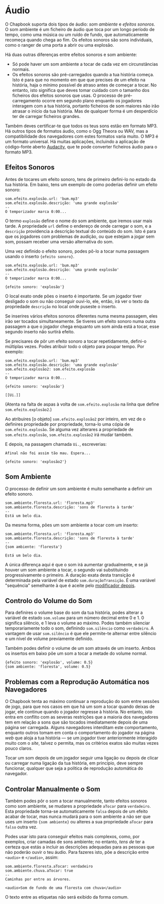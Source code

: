 # Áudio

O Chapbook suporta dois tipos de áudio: _som ambiente_ e _efeitos sonoros_. O som ambiente é um ficheiro de áudio que toca por um longo período de tempo, como uma música ou um ruído de fundo, que automaticamente recomeça quando chega ao fim. Os efeitos sonoros são sons individuais, como o ranger de uma porta a abrir ou uma explosão.

Há duas outras diferenças entre efeitos sonoros e som ambiente:
- Só pode haver um som ambiente a tocar de cada vez em circunstâncias normais.
- Os efeitos sonoros são pré-carregados quando a tua história começa. Isto é para que no momento em que que precises de um efeito na história, haja o mínimo possível de atraso antes de começar a tocar. No entanto, isto significa que deves tomar cuidado com o tamanho dos ficheiros dos efeitos sonoros que usas. O processo de pré-carregamento ocorre em segundo plano enquanto os jogadores interagem com a tua história, portanto ficheiros de som maiores não irão atrasar o início da tua história. Mas de qualquer forma é um desperdício ter de carregar ficheiros grandes.

Também deves certificar-te que todos os teus sons estão em formato MP3. Há outros tipos de formatos áudio, como o Ogg Theora ou WAV, mas a compatibilidade dos navegadores com estes formatos varia muito. O MP3 é um formato universal. Há muitas aplicações, incluindo a aplicação de código-fonte aberto [Audacity], que te pode converter ficheiros áudio para o formato MP3.

## Efeitos Sonoros

Antes de tocares um efeito sonoro, tens de primeiro defini-lo no estado da tua história. Em baixo, tens um exemplo de como poderias definir um efeito sonoro:

```
som.efeito.explosão.url: 'bum.mp3'
som.efeito.explosão.descrição: 'uma grande explosão'
--
O temporizador marca 0:00...
```

O termo `explosão` define o nome do som ambiente, que iremos usar mais tarde. A propriedade `url` define o endereço de onde carregar o som, e a `descrição` providencia a descrição textual do conteúdo do som. Isto é para que os jogadores com problemas de audição, ou que estejam a jogar sem som, possam receber uma versão alternativa do som.

Uma vez definido o efeito sonoro, podes pô-lo a tocar numa passagem usando o inserto `{efeito sonoro}`.

```
som.efeito.explosão.url: 'bum.mp3'
som.efeito.explosão.descrição: 'uma grande explosão'
--
O temporizador marca 0:00...

{efeito sonoro: 'explosão'}
```

O local exato onde pões o inserto é importante. Se um jogador tiver desligado o som ou não conseguir ouvi-lo, ele, então, irá ver o texto da propriedade `descrição` no local onde puseste o inserto.

Se inserires vários efeitos sonoros diferentes numa mesma passagem, eles irão ser tocados simultaneamente. Se tiveres um efeito sonoro numa outra passagem a que o jogador chega enquanto um som ainda está a tocar, esse segundo inserto não surtirá efeito.

Se precisares de pôr um efeito sonoro a tocar repetidamente, defini-o múltiplas vezes. Podes atribuir todo o objeto para poupar tempo. Por exemplo:

```
som.efeito.explosão.url: 'bum.mp3'
som.efeito.explosão.descrição: 'uma grande explosão'
som.efeito.explosão2: som.efeito.explosão
--
O temporizador marca 0:00...

{efeito sonoro: 'explosão'}

[[Ui.]]
```

(Atenta na falta de aspas à volta de `som.efeito.explosão` na linha que define `som.efeito.explosão2`.)

Ao atribuires [o objeto] `som.efeito.explosão2` por inteiro, em vez de o definires propriedade por propriedade, torna-lo uma cópia de `som.efeito.explosão`. Se alguma vez alterares a propriedade de `som.efeito.explosão`, `som.efeito.explosão2` irá mudar também.

E depois, na passagem chamada `Ui.`, escreverias:

```
Afinal não foi assim tão mau. Espera...

{efeito sonoro: 'explosão2'}
```

## Som Ambiente

O processo de definir um som ambiente é muito semelhante a definir um efeito sonoro.

```
som.ambiente.floresta.url: 'floresta.mp3'
som.ambiente.floresta.descrição: 'sons de floresta à tarde'
--
Está um belo dia.
```


Da mesma forma, pões um som ambiente a tocar com um inserto:

```
som.ambiente.floresta.url: 'floresta.mp3'
som.ambiente.floresta.descrição: 'sons de floresta à tarde'
--
{som ambiente: 'floresta'}

Está um belo dia.
```

A única diferença aqui é que o som irá aumentar gradualmente, e se já houver um som ambiente a tocar, o segundo vai substituindo progressivamente o primeiro. A duração exata desta transição é determinada pela variável de estado `som.duraçãoTransição`. É uma variável "sequência" semelhante à que é aceite pelo [modificador depois].

## Controlo do Volume do Som

Para definires o volume base do som da tua história, podes alterar a variável de estado `som.volume` para um número decimal entre 0 e 1. 0 significa silêncio, e 1 leva o volume ao máximo. Podes também silenciar temporariamente todo o som, definindo `som.silêncio` como `verdadeiro`. A vantagem de usar `som.silêncio` é que ele permite-te alternar entre silêncio e um nível de volume previamente definido.

Também podes definir o volume de um som através de um inserto. Ambos os insertos em baixo põe um som a tocar a metade do volume normal.

```
{efeito sonoro: 'explosão', volume: 0.5}
{som ambiente: 'floresta', volume: 0.5}
```

## Problemas com a Reprodução Automática nos Navegadores

O Chapbook tenta ao máximo continuar a reprodução do som entre sessões de jogo, para que nos casos em que há um som a tocar quando deixas de jogar, ele continue quando o jogador regresse à história. No entanto, isto entra em conflito com as severas restrições que a maioria dos navegadores tem em relação a sons que são tocados imediatamente depois de uma página ser carregada. Alguns navegadores interditam este comportamento, enquanto outros tomam em conta o comportamento do jogador na página _web_ que aloja a tua história — se um jogador tiver anteriormente interagido muito com o _site_, talvez o permita, mas os critérios exatos são muitas vezes pouco claros.

Tocar um som depois de um jogador seguir uma ligação ou depois de clicar ou carregar numa ligação da tua história, em princípio, deve sempre funcionar, qualquer que seja a política de reprodução automática do navegador.

## Controlar Manualmente o Som

Também podes pôr o som a tocar manualmente, tanto efeitos sonoros como som ambiente, se mudares a propriedade `aTocar` para `verdadeiro`. Esta propriedade torna-se automaticamente `falsa` depois de um efeito acabar de tocar, mas nunca mudará para o som ambiente a não ser que uses um inserto `{som ambiente}` ou alteres a sua propriedade `aTocar` para `falso` outra vez.

Podes usar isto para conseguir efeitos mais complexos, como, por exemplos, criar camadas de sons ambiente; no entanto, *tens de* ter a certeza que estás a incluir as descrições adequadas para as pessoas que não poderão ouvir o teu áudio. Para fazeres isto, põe a descrição entre `<audio>` e `</audio>`, assim:

```
som.ambiente.floresta.aTocar: verdadeiro
som.ambiente.chuva.aTocar: true
--
Caminhas por entre as árvores.

<audio>Som de fundo de uma floresta com chuva</audio>
```

O texto entre as etiquetas não será exibido da forma comum.

[Audacity]: https://www.audacityteam.org/
[objeto]: ../state/objects-and-lookups.md
[modificador depois]: ../modifiers-and-inserts/delayed-text.md
